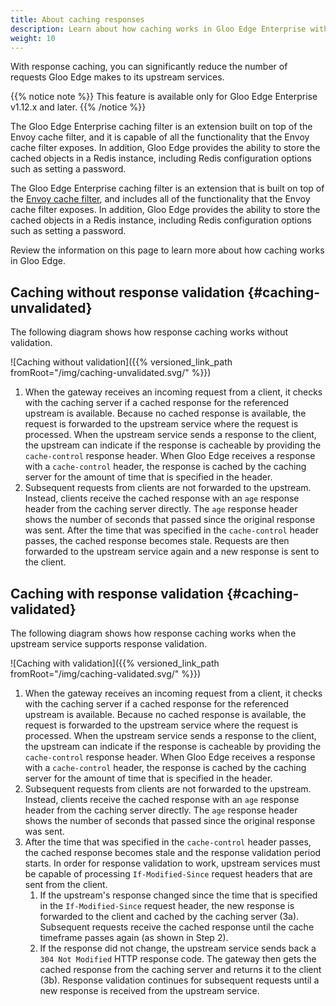 ```yaml
---
title: About caching responses
description: Learn about how caching works in Gloo Edge Enterprise with and without response validation. 
weight: 10
---
```


With response caching, you can significantly reduce the number of requests Gloo Edge makes to its upstream services.

{{% notice note %}}
This feature is available only for Gloo Edge Enterprise v1.12.x and later.
{{% /notice %}}

The Gloo Edge Enterprise caching filter is an extension built on top of the Envoy cache filter, and it is capable of all the functionality that the Envoy cache filter exposes. In addition, Gloo Edge provides the ability to store the cached objects in a Redis instance, including Redis configuration options such as setting a password.

The Gloo Edge Enterprise caching filter is an extension that is built on top of the [Envoy cache filter](https://www.envoyproxy.io/docs/envoy/latest/start/sandboxes/cache), and includes all of the functionality that the Envoy cache filter exposes. In addition, Gloo Edge provides the ability to store the cached objects in a Redis instance, including Redis configuration options such as setting a password.

Review the information on this page to learn more about how caching works in Gloo Edge. 

## Caching without response validation {#caching-unvalidated}

The following diagram shows how response caching works without validation. 

![Caching without validation]({{% versioned_link_path fromRoot="/img/caching-unvalidated.svg/" %}})

1. When the gateway receives an incoming request from a client, it checks with the caching server if a cached response for the referenced upstream is available. Because no cached response is available, the request is forwarded to the upstream service where the request is processed. When the upstream service sends a response to the client, the upstream can indicate if the response is cacheable by providing the `cache-control` response header. When Gloo Edge receives a response with a `cache-control` header, the response is cached by the caching server for the amount of time that is specified in the header. 
5. Subsequent requests from clients are not forwarded to the upstream. Instead, clients receive the cached response with an `age` response header from the caching server directly. The `age` response header shows the number of seconds that passed since the original response was sent. After the time that was specified in the `cache-control` header passes, the cached response becomes stale. Requests are then forwarded to the upstream service again and a new response is sent to the client.

## Caching with response validation {#caching-validated}

The following diagram shows how response caching works when the upstream service supports response validation. 

![Caching with validation]({{% versioned_link_path fromRoot="/img/caching-validated.svg/" %}})

1. When the gateway receives an incoming request from a client, it checks with the caching server if a cached response for the referenced upstream is available. Because no cached response is available, the request is forwarded to the upstream service where the request is processed. When the upstream service sends a response to the client, the upstream can indicate if the response is cacheable by providing the `cache-control` response header. When Gloo Edge receives a response with a `cache-control` header, the response is cached by the caching server for the amount of time that is specified in the header. 
2. Subsequent requests from clients are not forwarded to the upstream. Instead, clients receive the cached response with an `age` response header from the caching server directly. The `age` response header shows the number of seconds that passed since the original response was sent.  
3. After the time that was specified in the `cache-control` header passes, the cached response becomes stale and the response validation period starts. In order for response validation to work, upstream services must be capable of processing `If-Modified-Since` request headers that are sent from the client. 
   1. If the upstream's response changed since the time that is specified in the `If-Modified-Since` request header, the new response is forwarded to the client and cached by the caching server (3a). Subsequent requests receive the cached response until the cache timeframe passes again (as shown in Step 2). 
   2. If the response did not change, the upstream service sends back a `304 Not Modified` HTTP response code. The gateway then gets the cached response from the caching server and returns it to the client (3b). Response validation continues for subsequent requests until a new response is received from the upstream service. 



